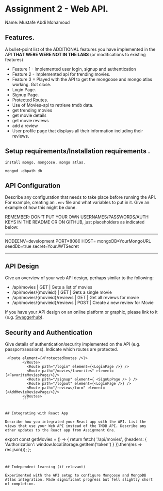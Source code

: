 # Assignment 2 - Web API.

Name: Mustafe Abdi Mohamoud

## Features.

A bullet-point list of the ADDITIONAL features you have implemented in the API **THAT WERE WERE NOT IN THE LABS** (or modifications to existing features)
 
 + Feature 1 - Implemented user login, signup and authentication
 + Feature 2 - Implemented api for trending movies.
 + Feature 3 = Played with the API to get the mongoose and mongo atlas working. Got close.
 + Login Page.
 +  Signup Page.
 + Protected Routes.
 + Use of Movies-api to retrieve tmdb data.
 + get trending movies
 + get movie details
 + get movie reviews
 + add a review
 + User profile page that displays all their information including their reviews.


## Setup requirements/Installation requirements .

```
install mongo, mongoose, mongo atlas.
```
```
mongod -dbpath db
```

## API Configuration

Describe any configuration that needs to take place before running the API. For example, creating an `.env` file and what variables to put in it. Give an example of how this might be done.

REMEMBER: DON'T PUT YOUR OWN USERNAMES/PASSWORDS/AUTH KEYS IN THE README OR ON GITHUB, just placeholders as indicated below:

______________________
NODEENV=development
PORT=8080
HOST=
mongoDB=YourMongoURL
seedDb=true
secret=YourJWTSecret
______________________

## API Design
Give an overview of your web API design, perhaps similar to the following: 

- /api/movies | GET | Gets a list of movies 
- /api/movies/{movieid} | GET | Gets a single movie 
- /api/movies/{movieid}/reviews | GET | Get all reviews for movie 
- /api/movies/{movieid}/reviews | POST | Create a new review for Movie 

If you have your API design on an online platform or graphic, please link to it (e.g. [Swaggerhub](https://app.swaggerhub.com/)).

## Security and Authentication

Give details of authentication/security implemented on the API (e.g. passport/sessions). Indicate which routes are protected.

```
 <Route element={<ProtectedRoutes />}>
        </Route>
          <Route path="/login" element={<LoginPage />} />
          <Route path="/movies/favorites" element={<FavoriteMoviesPage/>}/>
          <Route path="/signup" element={ <SignUpPage /> } />
          <Route path="/logout" element={<LoginPage />} />
          <Route path="/reviews/form" element={<AddMovieReviewPage/>}/>
        </Routes>
        ```


## Integrating with React App

Describe how you integrated your React app with the API. List the views that use your Web API instead of the TMDB API. Describe any other updates to the React app from Assignment One.

```
export const getMovies = () => {
    return fetch(
        '/api/movies',
        {headers: {
            'Authorization': window.localStorage.getItem('token')
        }
    }).then(res => res.json());
};
```


## Independent learning (if relevant)

Experimented with the API setup to configure Mongoose and MongoDB Atlas integration. Made significant progress but fell slightly short of completion.